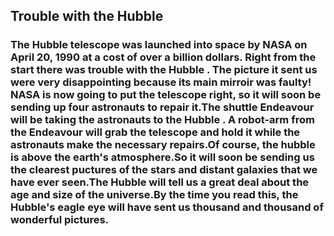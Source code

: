 ## Trouble with the Hubble

### The Hubble telescope was launched into space by NASA on April 20, 1990 at a cost of over a billion dollars. Right from the start there was trouble with the Hubble . The picture it sent us were very disappointing because its main mirroir was faulty! NASA is now going to put the telescope right, so it will soon be sending up four astronauts to repair it.The shuttle Endeavour will be taking the astronauts to the Hubble . A robot-arm from the Endeavour will grab the telescope and hold it while the astronauts make the necessary repairs.Of course, the hubble is above the earth's atmosphere.So it will soon be sending us the clearest puctures of the stars and distant galaxies that we have ever seen.The Hubble will tell us a great deal about the age and size of the universe.By the time you read this, the Hubble's eagle eye will have sent us thousand and thousand of wonderful pictures.
